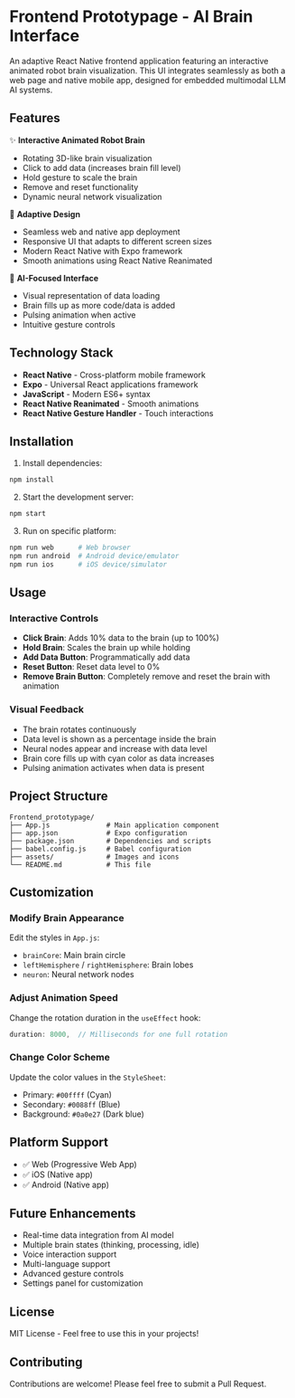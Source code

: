 # Frontend Prototypage - AI Brain Interface

An adaptive React Native frontend application featuring an interactive animated robot brain visualization. This UI integrates seamlessly as both a web page and native mobile app, designed for embedded multimodal LLM AI systems.

## Features

✨ **Interactive Animated Robot Brain**
- Rotating 3D-like brain visualization
- Click to add data (increases brain fill level)
- Hold gesture to scale the brain
- Remove and reset functionality
- Dynamic neural network visualization

🎨 **Adaptive Design**
- Seamless web and native app deployment
- Responsive UI that adapts to different screen sizes
- Modern React Native with Expo framework
- Smooth animations using React Native Reanimated

🧠 **AI-Focused Interface**
- Visual representation of data loading
- Brain fills up as more code/data is added
- Pulsing animation when active
- Intuitive gesture controls

## Technology Stack

- **React Native** - Cross-platform mobile framework
- **Expo** - Universal React applications framework
- **JavaScript** - Modern ES6+ syntax
- **React Native Reanimated** - Smooth animations
- **React Native Gesture Handler** - Touch interactions

## Installation

1. Install dependencies:
```bash
npm install
```

2. Start the development server:
```bash
npm start
```

3. Run on specific platform:
```bash
npm run web      # Web browser
npm run android  # Android device/emulator
npm run ios      # iOS device/simulator
```

## Usage

### Interactive Controls

- **Click Brain**: Adds 10% data to the brain (up to 100%)
- **Hold Brain**: Scales the brain up while holding
- **Add Data Button**: Programmatically add data
- **Reset Button**: Reset data level to 0%
- **Remove Brain Button**: Completely remove and reset the brain with animation

### Visual Feedback

- The brain rotates continuously
- Data level is shown as a percentage inside the brain
- Neural nodes appear and increase with data level
- Brain core fills up with cyan color as data increases
- Pulsing animation activates when data is present

## Project Structure

```
Frontend_prototypage/
├── App.js              # Main application component
├── app.json            # Expo configuration
├── package.json        # Dependencies and scripts
├── babel.config.js     # Babel configuration
├── assets/             # Images and icons
└── README.md           # This file
```

## Customization

### Modify Brain Appearance
Edit the styles in `App.js`:
- `brainCore`: Main brain circle
- `leftHemisphere` / `rightHemisphere`: Brain lobes
- `neuron`: Neural network nodes

### Adjust Animation Speed
Change the rotation duration in the `useEffect` hook:
```javascript
duration: 8000,  // Milliseconds for one full rotation
```

### Change Color Scheme
Update the color values in the `StyleSheet`:
- Primary: `#00ffff` (Cyan)
- Secondary: `#0088ff` (Blue)
- Background: `#0a0e27` (Dark blue)

## Platform Support

- ✅ Web (Progressive Web App)
- ✅ iOS (Native app)
- ✅ Android (Native app)

## Future Enhancements

- Real-time data integration from AI model
- Multiple brain states (thinking, processing, idle)
- Voice interaction support
- Multi-language support
- Advanced gesture controls
- Settings panel for customization

## License

MIT License - Feel free to use this in your projects!

## Contributing

Contributions are welcome! Please feel free to submit a Pull Request.
